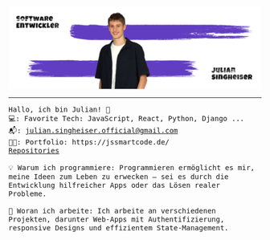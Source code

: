 <img src="https://raw.githubusercontent.com/JuliQ89/JuliQ89/refs/heads/master/Banner.png"/>
 <hr></hr>
<p>
  <samp>
    Hallo, ich bin Julian! 👋 <br>
    💻: Favorite Tech: JavaScript, React, Python, Django ... <br>
    📬:	<a href="mailto:julian.singheiser.official@gmail.com" target="_blank" rel="noopener noreferrer">julian.singheiser.official@gmail.com</a> <br>
    👦🏻: Portfolio: https://jssmartcode.de/ <br>
    <a href="https://github.com/JuliQ89?tab=repositories" target="_blank" rel="noopener noreferrer">Repositories</a> <br><br>
    💡 Warum ich programmiere: Programmieren ermöglicht es mir, meine Ideen zum Leben zu erwecken – sei es durch die Entwicklung hilfreicher Apps oder das Lösen realer Probleme. <br><br>
   🌟 Woran ich arbeite: Ich arbeite an verschiedenen Projekten, darunter Web-Apps mit Authentifizierung, responsive Designs und effizientem State-Management.
  </samp>
</p>
